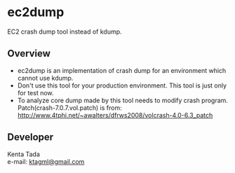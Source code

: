 # ec2dump
EC2 crash dump tool instead of kdump. 

## Overview
* ec2dump is an implementation of crash dump for an environment which cannot use kdump.
* Don't use this tool for your production environment. This tool is just only for test now.
* To analyze core dump made by this tool needs to modify crash program.  
Patch(crash-7.0.7.vol.patch) is from:  
http://www.4tphi.net/~awalters/dfrws2008/volcrash-4.0-6.3_patch

## Developer
Kenta Tada  
e-mail: ktagml@gmail.com
